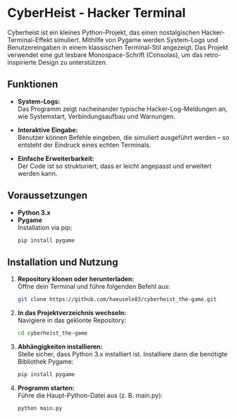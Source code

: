 # CyberHeist - Hacker Terminal

Cyberheist ist ein kleines Python-Projekt, das einen nostalgischen Hacker-Terminal-Effekt simuliert. Mithilfe von Pygame werden System-Logs und Benutzereingaben in einem klassischen Terminal-Stil angezeigt. Das Projekt verwendet eine gut lesbare Monospace-Schrift (Consolas), um das retro-inspirierte Design zu unterstützen.

## Funktionen

- **System-Logs:**  
  Das Programm zeigt nacheinander typische Hacker-Log-Meldungen an, wie Systemstart, Verbindungsaufbau und Warnungen.

- **Interaktive Eingabe:**  
  Benutzer können Befehle eingeben, die simuliert ausgeführt werden – so entsteht der Eindruck eines echten Terminals.

- **Einfache Erweiterbarkeit:**  
  Der Code ist so strukturiert, dass er leicht angepasst und erweitert werden kann.

## Voraussetzungen

- **Python 3.x**
- **Pygame**  
  Installation via pip:
  ```bash
  pip install pygame

## Installation und Nutzung

1. **Repository klonen oder herunterladen:**  
   Öffne dein Terminal und führe folgenden Befehl aus:
   ```bash
   git clone https://github.com/haeusele83/cyberheist_the-game.git

2. **In das Projektverzeichnis wechseln:**  
   Navigiere in das geklonte Repository:
   ```bash
   cd cyberheist_the-game

3. **Abhängigkeiten installieren:**  
   Stelle sicher, dass Python 3.x installiert ist. Installiere dann die benötigte Bibliothek Pygame:
   ```bash
   pip install pygame

4. **Programm starten:**  
   Führe die Haupt-Python-Datei aus (z. B. main.py):
   ```bash
   python main.py
